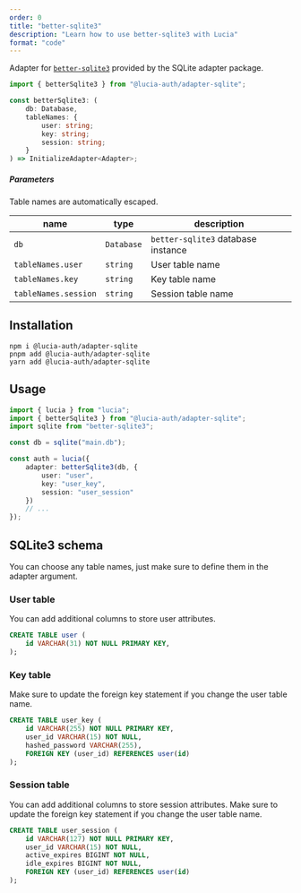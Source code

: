 ```yaml
---
order: 0
title: "better-sqlite3"
description: "Learn how to use better-sqlite3 with Lucia"
format: "code"
---
```


Adapter for [`better-sqlite3`](https://github.com/WiseLibs/better-sqlite3) provided by the SQLite adapter package.

```ts
import { betterSqlite3 } from "@lucia-auth/adapter-sqlite";
```

```ts
const betterSqlite3: (
	db: Database,
	tableNames: {
		user: string;
		key: string;
		session: string;
	}
) => InitializeAdapter<Adapter>;
```

##### Parameters

Table names are automatically escaped.

| name                 | type       | description                        |
| -------------------- | ---------- | ---------------------------------- |
| `db`                 | `Database` | `better-sqlite3` database instance |
| `tableNames.user`    | `string`   | User table name                    |
| `tableNames.key`     | `string`   | Key table name                     |
| `tableNames.session` | `string`   | Session table name                 |

## Installation

```
npm i @lucia-auth/adapter-sqlite
pnpm add @lucia-auth/adapter-sqlite
yarn add @lucia-auth/adapter-sqlite
```

## Usage

```ts
import { lucia } from "lucia";
import { betterSqlite3 } from "@lucia-auth/adapter-sqlite";
import sqlite from "better-sqlite3";

const db = sqlite("main.db");

const auth = lucia({
	adapter: betterSqlite3(db, {
		user: "user",
		key: "user_key",
		session: "user_session"
	})
	// ...
});
```

## SQLite3 schema

You can choose any table names, just make sure to define them in the adapter argument.

### User table

You can add additional columns to store user attributes.

```sql
CREATE TABLE user (
    id VARCHAR(31) NOT NULL PRIMARY KEY,
);
```

### Key table

Make sure to update the foreign key statement if you change the user table name.

```sql
CREATE TABLE user_key (
    id VARCHAR(255) NOT NULL PRIMARY KEY,
    user_id VARCHAR(15) NOT NULL,
    hashed_password VARCHAR(255),
    FOREIGN KEY (user_id) REFERENCES user(id)
);
```

### Session table

You can add additional columns to store session attributes. Make sure to update the foreign key statement if you change the user table name.

```sql
CREATE TABLE user_session (
    id VARCHAR(127) NOT NULL PRIMARY KEY,
    user_id VARCHAR(15) NOT NULL,
    active_expires BIGINT NOT NULL,
    idle_expires BIGINT NOT NULL,
    FOREIGN KEY (user_id) REFERENCES user(id)
);
```
